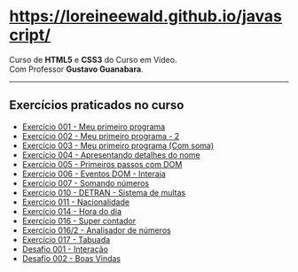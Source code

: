 # https://loreineewald.github.io/javascript/

Curso de <strong>HTML5</strong> e <strong>CSS3</strong> do Curso em Vídeo.<br>
 Com Professor <strong>Gustavo Guanabara</strong>.

 ---

 <h2>Exercícios praticados no curso</h2>

 <ul type="dics">
    <li><a href="https://loreineewald.github.io/javascript/aula04/ex001.html" target="_blank">Exercício 001 - Meu primeiro programa</a><br>
    <li><a href="https://loreineewald.github.io/javascript/aula06/ex002.html" target="_blank">Exercício 002 - Meu primeiro programa - 2</a><br>
    <li><a href="https://loreineewald.github.io/javascript/aula06/ex003.html" target="_blank">Exercício 003 - Meu primeiro programa (Com soma)</a><br>
    <li><a href="https://loreineewald.github.io/javascript/aula06/ex004.html" target="_blank">Exercício 004 - Apresentando detalhes do nome</a><br>
    <li><a href="https://loreineewald.github.io/javascript/aula06/ex005.html" target="_blank">Exercício 005 - Primeiros passos com DOM</a><br>
    <li><a href="https://loreineewald.github.io/javascript/aula06/ex006.html" target="_blank">Exercício 006 - Eventos DOM - Interaja</a><br>
    <li><a href="https://loreineewald.github.io/javascript/aula06/ex007.html" target="_blank">Exercício 007 - Somando números</a><br>
    <li><a href="https://loreineewald.github.io/javascript/aula11/ex010.html" target="_blank">Exercício 010 - DETRAN - Sistema de multas</a><br>
    <li><a href="https://loreineewald.github.io/javascript/aula11/ex011.html" target="_blank">Exercício 011 - Nacionalidade</a><br>
    <li><a href="https://loreineewald.github.io/javascript/aula012ex/ex014/modelo.html" target="_blank">Exercício 014 - Hora do dia</a><br>
    <li><a href="https://loreineewald.github.io/javascript/aula14ex/ex016/modelo.html" target="_blank">Exercício 016 - Super contador</a><br>
    <li><a href="https://loreineewald.github.io/javascript/aula16ex/ex16.html" target="_blank">Exercício 016/2 - Analisador de números</a><br>
    <li><a href="https://loreineewald.github.io/javascript/aula14ex/ex017/modelo.html" target="_blank">Exercício 017 - Tabuada</a><br>
    <li><a href="https://loreineewald.github.io/javascript/desafios/d001.html" target="_blank">Desafio 001 - Interação</a><br>
    <li><a href="https://loreineewald.github.io/javascript/desafios/d002.html" target="_blank">Desafio 002 - Boas Vindas</a><br>

